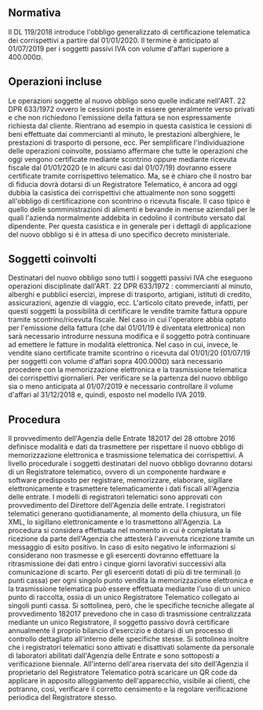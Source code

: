 ## Normativa
Il DL 119/2018 introduce l'obbligo generalizzato di certificazione telematica dei corrispettivi a partire dal 01/01/2020. Il termine è anticipato al 01/07/2019 per i soggetti passivi IVA con volume d'affari superiore a 400.000¤.

## Operazioni incluse
Le operazioni soggette al nuovo obbligo sono quelle indicate nell'ART. 22 DPR 633/1972 ovvero le cessioni poste in essere generalmente verso privati e che non richiedono l'emissione della fattura se non espressamente richiesta dal cliente.
Rientrano ad esempio in questa casistica le cessioni di beni effettuate dai commercianti al minuto, le prestazioni alberghiere, le prestazioni di trasporto di persone, ecc.
Per semplificare l'individuazione delle operazioni coinvolte, possiamo affermare che tutte le operazioni che oggi vengono certificate mediante scontrino oppure mediante ricevuta fiscale dal 01/01/2020 (e in alcuni casi dal 01/07/19) dovranno essere certificate tramite corrispettivo telematico.
Ma, se è chiaro che il nostro bar di fiducia dovrà dotarsi di un Registratore Telematico, è ancora ad oggi dubbia la casistica dei corrispettivi che attualmente non sono soggetti all'obbligo di certificazione con scontrino o ricevuta fiscale. Il caso tipico è quello delle somministrazioni di alimenti e bevande in mense aziendali per le quali l'azienda normalmente addebita in cedolino il contributo versato dal dipendente. Per questa casistica e in generale per i dettagli di applicazione del nuovo obbligo si è in attesa di uno specifico decreto ministeriale.

## Soggetti coinvolti

Destinatari del nuovo obbligo sono tutti i soggetti passivi IVA che eseguono operazioni disciplinate dall'ART. 22 DPR 633/1972 :  commercianti al minuto, alberghi e pubblici esercizi, imprese di trasporto, artigiani, istituti di credito, assicurazioni, agenzie di viaggio, ecc.
L'articolo citato prevede, infatti, per questi soggetti la possibilità di certificare le vendite tramite fattura oppure tramite scontrino/ricevuta fiscale. Nel caso in cui l'operatore abbia optato per l'emissione della fattura (che dal 01/01/19 è diventata elettronica) non sarà necessario introdurre nessuna modifica e il soggetto potrà continuare ad emettere le fatture in modalità elettronica. Nel caso in cui, invece, le vendite siano certificate tramite scontrino o ricevuta dal 01/01/20 (01/07/19 per soggetti con volume d'affari sopra 400.000¤) sarà necessario procedere con la memorizzazione elettronica e la trasmissione telematica dei corrispettivi giornalieri.
Per verificare se la partenza del nuovo obbligo sia o meno anticipata al 01/07/2019 è necessario controllare il volume d'affari al 31/12/2018 e, quindi, esposto nel modello IVA 2019.

## Procedura

Il provvedimento dell'Agenzia delle Entrate 182017 del 28 ottobre 2016 definisce modalità e dati da trasmettere per rispettare il nuovo obbligo di memorizzazione elettronica e trasmissione telematica dei corrispettivi.
A livello procedurale i soggetti destinatari del nuovo obbligo dovranno dotarsi di un Registratore telematico, ovvero di un componente hardware e software predisposto per registrare, memorizzare, elaborare, sigillare elettronicamente e trasmettere telematicamente i dati fiscali all'Agenzia delle entrate. I modelli di registratori telematici sono approvati con provvedimento del Direttore dell'Agenzia delle entrate.
I registratori telematici generano quotidianamente, al momento della chiusura, un file XML, lo sigillano elettronicamente e lo trasmettono all'Agenzia. La procedura si considera effettuata nel momento in cui è completata la ricezione da parte dell'Agenzia che attesterà l'avvenuta ricezione tramite un messaggio di esito positivo. In caso di esito negativo le informazioni si considerano non trasmesse e gli esercenti dovranno effettuare la ritrasmissione dei dati entro i cinque giorni lavorativi successivi alla comunicazione di scarto.
Per gli esercenti dotati di più di tre terminali (o punti cassa) per ogni singolo punto vendita la memorizzazione elettronica e la trasmissione telematica può essere effettuata mediante l'uso di un unico punto di raccolta, ossia di un unico Registratore Telematico collegato ai singoli punti cassa. Si sottolinea, però, che le specifiche tecniche allegate al provvedimento 182017 prevedono che in caso di trasmissione centralizzata mediante un unico Registratore, il soggetto passivo dovrà certificare annualmente il proprio bilancio d'esercizio e dotarsi di un processo di controllo dettagliato all'interno delle specifiche stesse.
Si sottolinea inoltre che i registratori telematici sono attivati e disattivati solamente da personale di laboratori abilitati dall'Agenzia delle Entrate e sono sottoposti a verificazione biennale.
All'interno dell'area riservata del sito dell'Agenzia il proprietario del Registratore Telematico potrà scaricare un QR code da applicare in apposito alloggiamento dell'apparecchio, visibile ai clienti, che potranno, così, verificare il corretto censimento e la regolare verificazione periodica del Registratore stesso.


